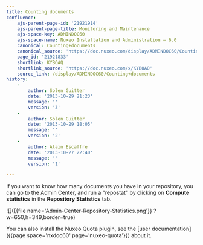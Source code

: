 ```yaml
---
title: Counting documents
confluence:
    ajs-parent-page-id: '21921914'
    ajs-parent-page-title: Monitoring and Maintenance
    ajs-space-key: ADMINDOC60
    ajs-space-name: Nuxeo Installation and Administration — 6.0
    canonical: Counting+documents
    canonical_source: 'https://doc.nuxeo.com/display/ADMINDOC60/Counting+documents'
    page_id: '21921833'
    shortlink: KYBOAQ
    shortlink_source: 'https://doc.nuxeo.com/x/KYBOAQ'
    source_link: /display/ADMINDOC60/Counting+documents
history:
    - 
        author: Solen Guitter
        date: '2013-10-29 21:23'
        message: ''
        version: '3'
    - 
        author: Solen Guitter
        date: '2013-10-29 18:05'
        message: ''
        version: '2'
    - 
        author: Alain Escaffre
        date: '2013-10-27 22:40'
        message: ''
        version: '1'

---
```

If you want to know how many documents you have in your repository, you can go to the Admin Center, and run a "repostat" by clicking on **Compute statistics** in the **Repository Statistics** tab.

![]({{file name='Admin-Center-Repository-Statistics.png'}} ?w=650,h=349,border=true)

You can also install the Nuxeo Quota plugin, see the [user documentation]({{page space='nxdoc60' page='nuxeo-quota'}}) about it.